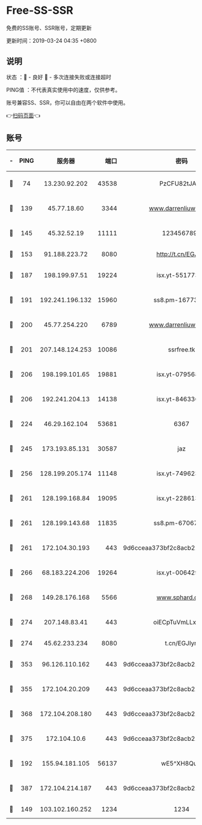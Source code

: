 # Free-SS-SSR

免费的SS账号、SSR账号，定期更新

更新时间：2019-03-24 04:35 +0800

## 说明

状态     ：🙂 - 良好 🙁 - 多次连接失败或连接超时

PING值   ：不代表真实使用中的速度，仅供参考。

账号兼容SS、SSR，你可以自由在两个软件中使用。

👉[扫码页面](https://liesauer.github.io/Free-SS-SSR/)👈

## 账号

|-|PING|服务器|端口|密码|加密方式|区域|
|:----:|:----:|:-----:|-----:|:----:|:----:|:----:|
|🙂|74|13.230.92.202|43538|PzCFU82tJAdZ|aes-256-cfb|JP|
|🙂|139|45.77.18.60|3344|www.darrenliuwei.com|aes-256-cfb|JP|
|🙂|145|45.32.52.19|11111|1234567890|aes-256-cfb|JP|
|🙂|153|91.188.223.72|8080|http://t.cn/EGJIyrl|rc4-md5|RU|
|🙂|187|198.199.97.51|19224|isx.yt-55177306|aes-256-cfb|US|
|🙂|191|192.241.196.132|15960|ss8.pm-16773447|aes-256-cfb|US|
|🙂|200|45.77.254.220|6789|www.darrenliuwei.com|aes-256-cfb|SG|
|🙂|201|207.148.124.253|10086|ssrfree.tk|aes-256-cfb|SG|
|🙂|206|198.199.101.65|19881|isx.yt-07956810|aes-256-cfb|US|
|🙂|206|192.241.204.13|14138|isx.yt-84633628|aes-256-cfb|US|
|🙂|224|46.29.162.104|53681|6367|aes-128-ctr|RU|
|🙂|245|173.193.85.131|30587|jaz|aes-256-cfb|US|
|🙂|256|128.199.205.174|11148|isx.yt-74962394|aes-256-cfb|SG|
|🙂|261|128.199.168.84|19095|isx.yt-22861351|aes-256-cfb|SG|
|🙂|261|128.199.143.68|11835|ss8.pm-67067139|aes-256-cfb|SG|
|🙂|261|172.104.30.193|443|9d6cceaa373bf2c8acb22e60b6a58be6|aes-256-cfb|US|
|🙂|266|68.183.224.206|19264|isx.yt-00642976|aes-256-cfb|SG|
|🙂|268|149.28.176.168|5566|www.sphard.com|aes-256-cfb|AU|
|🙂|274|207.148.83.41|443|oiECpTuVmLLxk4Ts|aes-256-cfb|AU|
|🙂|274|45.62.233.234|8080|t.cn/EGJIyrl|rc4-md5|CA|
|🙂|353|96.126.110.162|443|9d6cceaa373bf2c8acb22e60b6a58be6|aes-256-cfb|US|
|🙂|355|172.104.20.209|443|9d6cceaa373bf2c8acb22e60b6a58be6|aes-256-cfb|US|
|🙂|368|172.104.208.180|443|9d6cceaa373bf2c8acb22e60b6a58be6|aes-256-cfb|US|
|🙂|375|172.104.10.6|443|9d6cceaa373bf2c8acb22e60b6a58be6|aes-256-cfb|US|
|🙂|192|155.94.181.105|56137|wE5^XH8Quw|aes-256-cfb|US|
|🙂|387|172.104.214.187|443|9d6cceaa373bf2c8acb22e60b6a58be6|aes-256-cfb|US|
|🙁|149|103.102.160.252|1234|1234|rc4-md5|JP|
